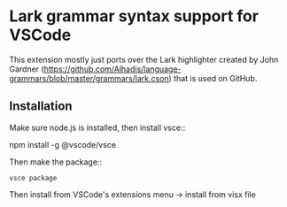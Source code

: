 # Lark grammar syntax support for VSCode

This extension mostly just ports over the Lark highlighter created by John Gardner (https://github.com/Alhadis/language-grammars/blob/master/grammars/lark.cson) that is used on GitHub.

## Installation

Make sure node.js is installed, then install vsce::

npm install -g @vscode/vsce

Then make the package::

    vsce package

Then install from VSCode's extensions menu -> install from visx file
